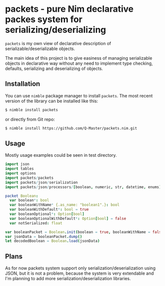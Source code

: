 packets - pure Nim declarative packes system for serializing/deserializing
===

`packets` is my own view of declarative description of serializable/deserializable objects.

The main idea of this project is to give easiness of managing serializable objects in declarative way
without any need to implement type checking, defaults, serializing and deserializing of objects.

Installation
---
You can use `nimble` package manager to install `packets`. The most recent
version of the library can be installed like this:

```bash
$ nimble install packets
```

or directly from Git repo:

```bash
$ nimble install https://github.com/Q-Master/packets.nim.git
```

Usage
---
Mostly usage examples could be seen in test directory.
```nim
import json
import tables
import options
import packets/packets
import packets/json/serialization
import packets/json/processors/[boolean, numeric, str, datetime, enums]

packet Boolean:
  var boolean*: bool
  var booleanWithName* {.as_name: "boolean1".}: bool
  var booleanWithDefault*: bool = true
  var booleanOptional*: Option[bool]
  var booleanOptionalWithDefault*: Option[bool] = false
  var notSerialized: float

var booleanPacket = Boolean.init(boolean = true, booleanWithName = false)
var jsonData = booleanPacket.dump()
let decodedBoolean = Boolean.load(jsonData)
```

Plans
---
As for now packets system support only serialization/deserialization using JSON,
but it is not a problem, because the system is very extendable and I'm planning to add
more serialization/deserialization libraries.